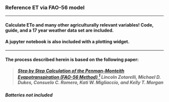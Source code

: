 ### Reference ET via FAO-56 model
____

#### Calculate ETo and many other agriculturally relevant variables! Code, guide, and a 17 year weather data set are included.
#### A jupyter notebook is also included with a plotting widget.

____

#### The process described herein is based on the following paper:

>#####   <a href="https://drive.google.com/file/d/1EVjUARYY0g5o0ioVy70yANynh8DAQ4ir/view?usp=sharing">Step by Step Calculation of the Penman-Monteith Evapotranspiration (FAO-56 Method) <sup>1</sup></a> Lincoln Zotarelli, Michael D. Dukes, Consuelo C. Romero, Kati W. Migliaccio, and Kelly T. Morgan

##### Batteries not included
